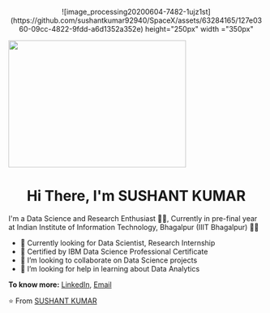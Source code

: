 <p align="Center" >![image_processing20200604-7482-1ujz1st](https://github.com/sushantkumar92940/SpaceX/assets/63284165/127e0360-09cc-4822-9fdd-a6d1352a352e) height="250px" width ="350px"</p>

<img src="image_processing20200604-7482-1ujz1st.gif" height="250px" width ="350px">

<h1 align="Center">  Hi There, I'm SUSHANT KUMAR </h1>

I'm a Data Science and Research Enthusiast  👨‍💻, Currently in pre-final year at Indian Institute of Information Technology, Bhagalpur (IIIT Bhagalpur) 👨‍🎓

- 🔭 Currently looking for Data Scientist, Research Internship
- 📄 Certified by IBM Data Science Professional Certificate
- 👯 I’m looking to collaborate on Data Science projects
- 🤔 I’m looking for help in learning about Data Analytics


**To know more:**  [LinkedIn](https://www.linkedin.com/in/sushantkumarprofile), [Email](sushantkumar92940@gmail.com)


⭐️ From [SUSHANT KUMAR](https://github.com/sushantkumar92940)


